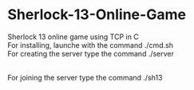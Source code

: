 # Sherlock-13-Online-Game
Sherlock 13 online game using TCP in C    
For installing, launche with the command ./cmd.sh    
For creating the server type the command ./server <Main server port>   
For joining the server type the command ./sh13 <Main server ip address> <Main server port> <Client ip address> <Client port> <player name>  
